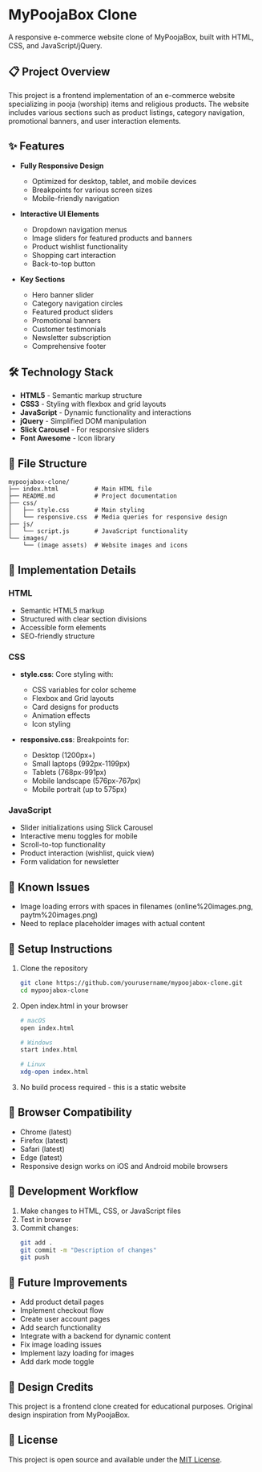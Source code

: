 # MyPoojaBox Clone

A responsive e-commerce website clone of MyPoojaBox, built with HTML, CSS, and JavaScript/jQuery.



## 📋 Project Overview

This project is a frontend implementation of an e-commerce website specializing in pooja (worship) items and religious products. The website includes various sections such as product listings, category navigation, promotional banners, and user interaction elements.

## ✨ Features

- **Fully Responsive Design**
  - Optimized for desktop, tablet, and mobile devices
  - Breakpoints for various screen sizes
  - Mobile-friendly navigation

- **Interactive UI Elements**
  - Dropdown navigation menus
  - Image sliders for featured products and banners
  - Product wishlist functionality
  - Shopping cart interaction
  - Back-to-top button

- **Key Sections**
  - Hero banner slider
  - Category navigation circles
  - Featured product sliders
  - Promotional banners
  - Customer testimonials
  - Newsletter subscription
  - Comprehensive footer

## 🛠️ Technology Stack

- **HTML5** - Semantic markup structure
- **CSS3** - Styling with flexbox and grid layouts
- **JavaScript** - Dynamic functionality and interactions
- **jQuery** - Simplified DOM manipulation
- **Slick Carousel** - For responsive sliders
- **Font Awesome** - Icon library

## 📁 File Structure

```
mypoojabox-clone/
├── index.html          # Main HTML file
├── README.md           # Project documentation
├── css/
│   ├── style.css       # Main styling
│   └── responsive.css  # Media queries for responsive design
├── js/
│   └── script.js       # JavaScript functionality
└── images/
    └── (image assets)  # Website images and icons
```

## 🚀 Implementation Details

### HTML
- Semantic HTML5 markup
- Structured with clear section divisions
- Accessible form elements
- SEO-friendly structure

### CSS
- **style.css**: Core styling with:
  - CSS variables for color scheme
  - Flexbox and Grid layouts
  - Card designs for products
  - Animation effects
  - Icon styling

- **responsive.css**: Breakpoints for:
  - Desktop (1200px+)
  - Small laptops (992px-1199px)
  - Tablets (768px-991px)
  - Mobile landscape (576px-767px)
  - Mobile portrait (up to 575px)

### JavaScript
- Slider initializations using Slick Carousel
- Interactive menu toggles for mobile
- Scroll-to-top functionality
- Product interaction (wishlist, quick view)
- Form validation for newsletter

## 📝 Known Issues

- Image loading errors with spaces in filenames (online%20images.png, paytm%20images.png)
- Need to replace placeholder images with actual content

## 🔧 Setup Instructions

1. Clone the repository
   ```bash
   git clone https://github.com/yourusername/mypoojabox-clone.git
   cd mypoojabox-clone
   ```

2. Open index.html in your browser
   ```bash
   # macOS
   open index.html
   
   # Windows
   start index.html
   
   # Linux
   xdg-open index.html
   ```

3. No build process required - this is a static website

## 📱 Browser Compatibility

- Chrome (latest)
- Firefox (latest)
- Safari (latest)
- Edge (latest)
- Responsive design works on iOS and Android mobile browsers

## 🔄 Development Workflow

1. Make changes to HTML, CSS, or JavaScript files
2. Test in browser
3. Commit changes:
   ```bash
   git add .
   git commit -m "Description of changes"
   git push
   ```

## 🔮 Future Improvements

- Add product detail pages
- Implement checkout flow
- Create user account pages
- Add search functionality
- Integrate with a backend for dynamic content
- Fix image loading issues
- Implement lazy loading for images
- Add dark mode toggle

## 🎨 Design Credits

This project is a frontend clone created for educational purposes. Original design inspiration from MyPoojaBox.

## 📄 License

This project is open source and available under the [MIT License](LICENSE).
